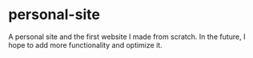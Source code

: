 # personal-site
 A personal site and the first website I made from scratch. In the future, I hope to add more functionality and optimize it. 
